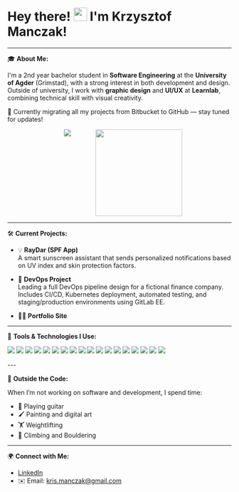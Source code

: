 # Hey there! <img src="https://camo.githubusercontent.com/d552948e7884c41fde2d32b9221d79f0df2076c7d824aaab954ca93f53d95884/68747470733a2f2f6d656469612e67697068792e636f6d2f6d656469612f6876524a434c467a6361737252346961377a2f67697068792e676966" width="30" height="30" /> I'm Krzysztof Manczak!

---
🎓 **About Me:**

I'm a 2nd year bachelor student in **Software Engineering** at the **University of Agder** (Grimstad), with a strong interest in both development and design.  
Outside of university, I work with **graphic design** and **UI/UX** at **Learnlab**, combining technical skill with visual creativity.

🎯 Currently migrating all my projects from Bitbucket to GitHub — stay tuned for updates!

<p align="center">
  &nbsp;&nbsp;&nbsp;
  <img src="https://github-readme-stats.vercel.app/api?username=Kr1sKros&show_icons=true&custom_title=Kr1sKros&title_color=FFA500&text_color=ffffff&icon_color=FFA500&bg_color=0D1117&hide_rank=true" />
&nbsp;&nbsp;&nbsp;&nbsp;&nbsp;&nbsp;&nbsp;&nbsp;&nbsp;&nbsp;&nbsp;&nbsp;
<img 
  src="https://github-readme-stats.vercel.app/api/top-langs/?username=Kr1sKros&layout=compact&langs_count=10&title_color=FFA500&text_color=ffffff&bg_color=0D1117" 
  style="height: 195px; vertical-align: top;" />
</p>






---

🛠 **Current Projects:**

- 💡 **RayDar (SPF App)**  
  A smart sunscreen assistant that sends personalized notifications based on UV index and skin protection factors.

- 🔧 **DevOps Project**  
  Leading a full DevOps pipeline design for a fictional finance company.  
  Includes CI/CD, Kubernetes deployment, automated testing, and staging/production environments using GitLab EE.

- 🧑‍💻 **Portfolio Site** 
  
---

🎨 **Tools & Technologies I Use:**

<p>
  <img src="https://img.shields.io/badge/-C-00599C?style=flat-square&logo=c&logoColor=white" />
  <img src="https://img.shields.io/badge/-C++-00599C?style=flat-square&logo=c%2b%2b&logoColor=white" />
  <img src="https://img.shields.io/badge/-C%23-512BD4?style=flat-square&logo=dotnet&logoColor=white" />
  <img src="https://img.shields.io/badge/-Python-3776AB?style=flat-square&logo=python&logoColor=white" />
  <img src="https://img.shields.io/badge/-JavaScript-F7DF1E?style=flat-square&logo=javascript&logoColor=black" />
  <img src="https://img.shields.io/badge/-React-61DAFB?style=flat-square&logo=react&logoColor=black" />
  <img src="https://img.shields.io/badge/-Adobe-FF0000?style=flat-square&logo=adobe&logoColor=white" />
  <img src="https://img.shields.io/badge/-Docker-2496ED?style=flat-square&logo=docker&logoColor=white" />
  <img src="https://img.shields.io/badge/-Git-F05032?style=flat-square&logo=git&logoColor=white" />
  <img src="https://img.shields.io/badge/-MySQL-4479A1?style=flat-square&logo=mysql&logoColor=white" />
  <img src="https://img.shields.io/badge/-Bootstrap-7952B3?style=flat-square&logo=bootstrap&logoColor=white" />
  <img src="https://img.shields.io/badge/-Azure-0078D4?style=flat-square&logo=microsoft-azure&logoColor=white" />
  <img src="https://img.shields.io/badge/-Razor-512BD4?style=flat-square&logo=dotnet&logoColor=white" />
  <img src="https://img.shields.io/badge/-Figma-F24E1E?style=flat-square&logo=figma&logoColor=white" />
  <img src="https://img.shields.io/badge/-EA%20Architect-3F54A3?style=flat-square&logo=sparxsystems&logoColor=white" />
  <img src="https://img.shields.io/badge/-RStudio-75AADB?style=flat-square&logo=rstudio&logoColor=white" />
  <img src="https://img.shields.io/badge/-GlowScript-FF9900?style=flat-square&logo=python&logoColor=white" />
  <img src="https://img.shields.io/badge/-YAML-333?style=flat-square&logo=yaml&logoColor=white" />
</p>
---

🎨 **Outside the Code:**

When I’m not working on software and development, I spend time:
- 🎸 Playing guitar
- 🖌️ Painting and digital art
- 🏋️ Weightlifting
- 🧗 Climbing and Bouldering

---

🌍 **Connect with Me:**

- [LinkedIn](https://www.linkedin.com/in/krzysztof-manczak-7170a3328/)
- ✉️ Email: kris.manczak@gmail.com


